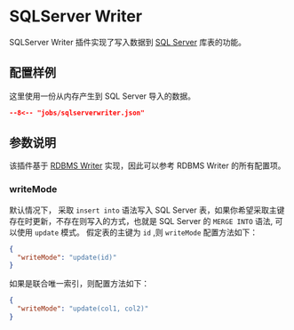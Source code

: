 # SQLServer Writer

SQLServer Writer 插件实现了写入数据到 [SQL Server](https://www.microsoft.com/en-us/sql-server/sql-server-downloads) 库表的功能。

## 配置样例

这里使用一份从内存产生到 SQL Server 导入的数据。

```json
--8<-- "jobs/sqlserverwriter.json"
```

## 参数说明

该插件基于 [RDBMS Writer](../rdbmswriter) 实现，因此可以参考 RDBMS Writer 的所有配置项。

### writeMode

默认情况下， 采取 `insert into` 语法写入 SQL Server 表，如果你希望采取主键存在时更新，不存在则写入的方式，也就是 SQL Server 的 `MERGE INTO` 语法, 可以使用 `update` 模式。 假定表的主键为 `id`
,则 `writeMode` 配置方法如下：

```json
{
  "writeMode": "update(id)"
}
```

如果是联合唯一索引，则配置方法如下：

```json
{
  "writeMode": "update(col1, col2)"
}
```
